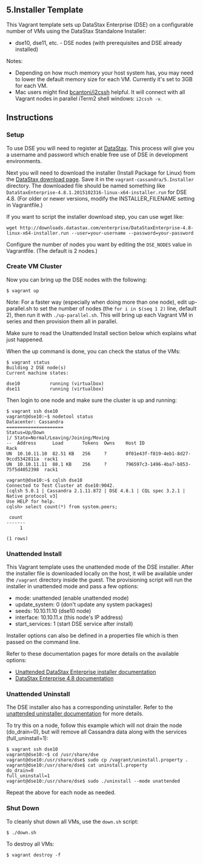 ## 5.Installer Template

This Vagrant template sets up DataStax Enterprise (DSE) on a configurable number of VMs using the DataStax Standalone Installer:

* dse10, dse11, etc. - DSE nodes (with prerequisites and DSE already installed)

Notes:

* Depending on how much memory your host system has, you may need to lower the default memory size for each VM. Currently it's set to 3GB for each VM.
* Mac users might find [bcantoni/i2cssh](https://github.com/bcantoni/i2cssh) helpful. It will connect with all Vagrant nodes in parallel iTerm2 shell windows: `i2cssh -v`.

## Instructions

### Setup

To use DSE you will need to register at [DataStax](https://www.datastax.com/download). This process will give you a username and password which enable free use of DSE in development environments.

Next you will need to download the installer (Install Package for Linux) from the [DataStax download page](https://www.datastax.com/download). Save it in the `vagrant-cassandra/5.Installer` directory. The downloaded file should be named something like `DataStaxEnterprise-4.8.1.2015102316-linux-x64-installer.run` for DSE 4.8. (For older or newer versions, modify the INSTALLER_FILENAME setting in Vagrantfile.)

If you want to script the installer download step, you can use wget like:

```
wget http://downloads.datastax.com/enterprise/DataStaxEnterprise-4.8-linux-x64-installer.run --user=your-username --password=your-password
```

Configure the number of nodes you want by editing the `DSE_NODES` value in Vagrantfile. (The default is 2 nodes.)

### Create VM Cluster

Now you can bring up the DSE nodes with the following:

```
$ vagrant up
```

Note: For a faster way (especially when doing more than one node), edit up-parallel.sh to set the number of nodes (the `for i in $(seq 1 2)` line, default 2), then run it with `./up-parallel.sh`. This will bring up each Vagrant VM in series and then provision them all in parallel.

Make sure to read the Unattended Install section below which explains what just happened.

When the up command is done, you can check the status of the VMs:

```
$ vagrant status
Building 2 DSE node(s)
Current machine states:

dse10           running (virtualbox)
dse11           running (virtualbox)
```

Then login to one node and make sure the cluster is up and running:

```
$ vagrant ssh dse10
vagrant@dse10:~$ nodetool status
Datacenter: Cassandra
=====================
Status=Up/Down
|/ State=Normal/Leaving/Joining/Moving
--  Address      Load       Tokens  Owns    Host ID                               Rack
UN  10.10.11.10  82.51 KB   256     ?       0f01e43f-f819-4eb1-8d27-9ccd5342811a  rack1
UN  10.10.11.11  88.1 KB    256     ?       796597c3-1496-4ba7-b853-75f5d4052398  rack1

vagrant@dse10:~$ cqlsh dse10
Connected to Test Cluster at dse10:9042.
[cqlsh 5.0.1 | Cassandra 2.1.11.872 | DSE 4.8.1 | CQL spec 3.2.1 | Native protocol v3]
Use HELP for help.
cqlsh> select count(*) from system.peers;

 count
-------
     1

(1 rows)
```

### Unattended Install

This Vagrant template uses the unattended mode of the DSE installer. After the installer file is downloaded locally on the host, it will be available under the `/vagrant` directory inside the guest. The provisioning script will run the installer in unattended mode and pass a few options:

* mode: unattended (enable unattended mode)
* update_system: 0 (don't update any system packages)
* seeds: 10.10.11.10 (dse10 node)
* interface: 10.10.11.x (this node's IP address)
* start_services: 1 (start DSE service after install)

Installer options can also be defined in a properties file which is then passed on the command line.

Refer to these documentation pages for more details on the available options:

* [Unattended DataStax Enterprise installer documentation](https://docs.datastax.com/en/datastax_enterprise/4.8/datastax_enterprise/install/installSilent.html)
* [DataStax Enterprise 4.8 documentation](https://docs.datastax.com/en/datastax_enterprise/4.8/datastax_enterprise/deploy/deploySingleDC.html)

### Unattended Uninstall

The DSE installer also has a corresponding uninstaller. Refer to the [unattended uninstaller documentation](https://docs.datastax.com/en/datastax_enterprise/4.8/datastax_enterprise/install/installremove.html) for more details.

To try this on a node, follow this example which will not drain the node (do_drain=0), but will remove all Cassandra data along with the services (full_uninstall=1):

```
$ vagrant ssh dse10
vagrant@dse10:~$ cd /usr/share/dse
vagrant@dse10:/usr/share/dse$ sudo cp /vagrant/uninstall.property .
vagrant@dse10:/usr/share/dse$ cat uninstall.property
do_drain=0
full_uninstall=1
vagrant@dse10:/usr/share/dse$ sudo ./uninstall --mode unattended
```

Repeat the above for each node as needed.

### Shut Down

To cleanly shut down all VMs, use the `down.sh` script:

```
$ ./down.sh
```

To destroy all VMs:

```
$ vagrant destroy -f
```
